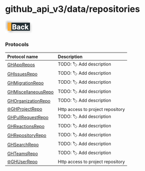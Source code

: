 # github_api_v3/data/repositories

[![Back](../../../../docs/img/button_back.png "Back") ](../README.md)

### Protocols

|Protocol name                                      | Description               |
|:--------------------------------------------------|:--------------------------|
|[GHAppRepos](./GHAppsRepo.swift)                   | TODO: 🏷 Add description  |
|[GHIssuesRepo](./GHIssuesRepo.swift)               | TODO: 🏷 Add description  |
|[GHMigrationRepo](./GHMigrationRepo.swift)         | TODO: 🏷 Add description  |
|[GHMiscellaneousRepo](./GHMiscellaneousRepo.swift) | TODO: 🏷 Add description  |
|[GHOrganizationRepo](./GHOrganizationRepository.swift)   | TODO: 🏷 Add description  |
|[🌐GHProjectRepo](./GHProjectRepo.swift)             | Http access to project repository  |
|[GHPullRequestRepo](./GHPullRequestRepo.swift)     | TODO: 🏷 Add description  |
|[GHReactionsRepo](./GHReactionsRepo.swift)         | TODO: 🏷 Add description  |
|[GHRepositoryRepo](./GHRepositoryRepository.swift) | TODO: 🏷 Add description  |
|[GHSearchRepo](./GHSearchRepo.swift)               | TODO: 🏷 Add description  |
|[GHTeamsRepo](./GHTeamsRepo.swift)                 | TODO: 🏷 Add description  |
|[🌐GHUserRepo](./GHUserRepo.swift)             | Http access to project repository  |
